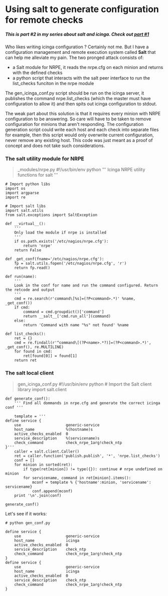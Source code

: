 # Using salt to generate configuration for remote checks

##### This is part #2 in my series about salt and icinga. Check out [part #1](/salt-icinga-nrpe-replacement)

Who likes writing icinga configuration ? Certainly not me. But I have a configuration management and remote execution system called **Salt** that can help me alleviate my pain. 
The two pronged attack consists of:

- a Salt module for NRPE, it reads the nrpe.cfg on each minion and returns with the defined checks
- a python script that interacts with the salt peer interface to run the list_checks funciton in the nrpe module

The gen\_icinga\_conf.py script should be run on the icinga server, it publishes the command nrpe.list_checks (which the master must have configuration to allow it) and then spits out icinga configuration to stdout.

The weak part about this solution is that it requires every minion with NRPE configuration to be answering. So care will have to be taken to remove configuration for minions that aren't responding. The configuration generation script could write each host and each check into separate files for example, then this script would only overwrite current configuration, never remove any existing host. This code was just meant as a proof of concept and does not take such considerations.


### The salt utility module for NRPE
> _modules/nrpe.py
    #!/usr/bin/env python
    '''
    Icinga NRPE utility functions for salt
    '''

    # Import python libs
    import os
    import argparse
    import re

    # Import salt libs
    import salt.utils
    from salt.exceptions import SaltException

    def __virtual__():
        '''
        Only load the module if nrpe is installed
        '''
        if os.path.exists('/etc/nagios/nrpe.cfg'):
            return 'nrpe'
        return False

    def _get_conf(fname='/etc/nagios/nrpe.cfg'):
        fp = salt.utils.fopen('/etc/nagios/nrpe.cfg', 'r')
        return fp.read()

    def run(name):
        '''
        Look in the conf for name and run the command configured. Return the retcode and output
        '''
        cmd = re.search(r'command\[%s]=(?P<command>.*)' %name, _get_conf())
        if cmd:
            command = cmd.groupdict()['command']
            return __salt__['cmd.run_all'](command)
        else:
            return 'Command with name "%s" not found' %name

    def list_checks():
        ret = {}
        cmd = re.findall(r'^command\[(?P<name>.*?)]=(?P<command>.*)', _get_conf(), re.MULTILINE)
        for found in cmd:
            ret[found[0]] = found[1]
        return ret


### The salt local client

> gen\_icinga\_conf.py
    #!/usr/bin/env python
    # Import the Salt client library
    import salt.client

    def generate_conf():
        ''' Find all dommands in nrpe.cfg and generate the correct icinga conf '''

        template = '''
    define service {
        use                    generic-service
        host_name              %(hostname)s
        active_checks_enabled  0
        service_description    %(servicename)s
        check_command          check_nrpe_1arg!check_ntp
    }'''
        caller = salt.client.Caller()
        ret = caller.function('publish.publish', '*', 'nrpe.list_checks')
        conf = []
        for minion in sorted(ret):
            if type(ret[minion]) != type({}): continue # nrpe undefined on minion
            for servicename, command in ret[minion].items():
                mconf = template % {'hostname':minion, 'servicename': servicename}
                conf.append(mconf)
        print '\n'.join(conf)

    generate_conf()

Let's see if it works:

    # python gen_conf.py

    define service {
        use                    generic-service
        host_name              icinga 
        active_checks_enabled  0
        service_description    check_ntp
        check_command          check_nrpe_1arg!check_ntp
    }
    define service {
        use                    generic-service
        host_name              icinga 
        active_checks_enabled  0
        service_description    check_ntp
        check_command          check_nrpe_1arg!check_ntp
    }


